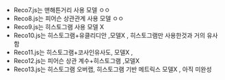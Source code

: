 - Reco7.js는 맨해튼거리 사용  모델 ㅇㅇ
- Reco8.js는 피어슨 상관관계 사용 모델 ㅇㅇ
- Reco9.js는 히스토그램 사용 모델 X
- Reco10.js는 히스토그램+유클리디안 ,모델X , 히스토그램만 사용한것과 거의 유사함
- Reco11.js는 히스토그램+코사인유사도, 모델X ,
- Reco12.js는 피어슨 상관 계수+히스토그램 ,모델X
- Reco13.js는 히스토그램 오버랩, 히스토그램 기반 메트릭스 모델X , 아직 미완성 
